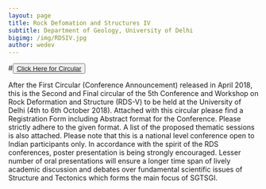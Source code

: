 ```yaml
---
layout: page
title: Rock Defomation and Structures IV
subtitle: Department of Geology, University of Delhi
bigimg: /img/RDSIV.jpg
author: wedev
---
```

#<button type="button" class="btn btn-default"><a href="/rds/gallery/rds5/Final_circular.pdf">Click Here for Circular</a></button>

After the First Circular (Conference Announcement) released in April 2018,
this is the Second and Final circular of the 5th Conference and Workshop
on Rock Deformation and Structure (RDS-V) to be held at the University of
Delhi (4th to 6th October 2018). Attached with this circular please find a
Registration Form including Abstract format for the Conference. Please
strictly adhere to the given format. A list of the proposed thematic sessions
is also attached. Please note that this is a national level conference open to
Indian participants only.
In accordance with the spirit of the RDS conferences, poster presentation
is being strongly encouraged. Lesser number of oral presentations will
ensure a longer time span of lively academic discussion and debates over
fundamental scientific issues of Structure and Tectonics which forms the
main focus of SGTSGI.
